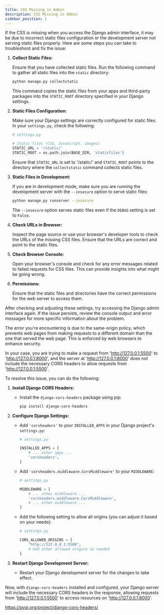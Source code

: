 ```yaml
---
title: CSS Missing in Admin
description: CSS Missing in Admin
sidebar_position: 1
---
```


If the CSS is missing when you access the Django admin interface, it may be due to incorrect static files configuration or the development server not serving static files properly. Here are some steps you can take to troubleshoot and fix the issue:

1. **Collect Static Files:**

   Ensure that you have collected static files. Run the following command to gather all static files into the `static` directory:

   ```bash
   python manage.py collectstatic
   ```

   This command copies the static files from your apps and third-party packages into the `STATIC_ROOT` directory specified in your Django settings.

2. **Static Files Configuration:**

   Make sure your Django settings are correctly configured for static files. In your `settings.py`, check the following:

   ```python
   # settings.py

   # Static files (CSS, JavaScript, images)
   STATIC_URL = '/static/'
   STATIC_ROOT = os.path.join(BASE_DIR, 'staticfiles')
   ```

   Ensure that `STATIC_URL` is set to '/static/' and `STATIC_ROOT` points to the directory where the `collectstatic` command collects static files.

3. **Static Files in Development:**

   If you are in development mode, make sure you are running the development server with the `--insecure` option to serve static files:

   ```bash
   python manage.py runserver --insecure
   ```

   The `--insecure` option serves static files even if the `DEBUG` setting is set to `False`.

4. **Check URLs in Browser:**

   Inspect the page source or use your browser's developer tools to check the URLs of the missing CSS files. Ensure that the URLs are correct and point to the static files.

5. **Check Browser Console:**

   Open your browser's console and check for any error messages related to failed requests for CSS files. This can provide insights into what might be going wrong.

6. **Permissions:**

   Ensure that the static files and directories have the correct permissions for the web server to access them.

After checking and adjusting these settings, try accessing the Django admin interface again. If the issue persists, review the console output and error messages for more specific information about the problem.

The error you're encountering is due to the same-origin policy, which prevents web pages from making requests to a different domain than the one that served the web page. This is enforced by web browsers to enhance security.

In your case, you are trying to make a request from 'http://127.0.0.1:5500' to 'http://127.0.0.1:8000', and the server at 'http://127.0.0.1:8000' does not include the necessary CORS headers to allow requests from 'http://127.0.0.1:5500'.

To resolve this issue, you can do the following:

1. **Install Django CORS Headers:**
   - Install the `django-cors-headers` package using pip:

     ```bash
     pip install django-cors-headers
     ```

2. **Configure Django Settings:**
   - Add `'corsheaders'` to your `INSTALLED_APPS` in your Django project's `settings.py`:

     ```python
     # settings.py

     INSTALLED_APPS = [
         # ... other apps ...
         'corsheaders',
     ]
     ```

   - Add `'corsheaders.middleware.CorsMiddleware'` to your `MIDDLEWARE`:

     ```python
     # settings.py

     MIDDLEWARE = [
         # ... other middleware ...
         'corsheaders.middleware.CorsMiddleware',
         # ... other middleware ...
     ]
     ```

   - Add the following setting to allow all origins (you can adjust it based on your needs):

     ```python
     # settings.py

     CORS_ALLOWED_ORIGINS = [
         "http://127.0.0.1:5500",
         # Add other allowed origins as needed
     ]
     ```

3. **Restart Django Development Server:**
   - Restart your Django development server for the changes to take effect.

Now, with `django-cors-headers` installed and configured, your Django server will include the necessary CORS headers in the response, allowing requests from 'http://127.0.0.1:5500' to access resources on 'http://127.0.0.1:8000'.

https://pypi.org/project/django-cors-headers/
